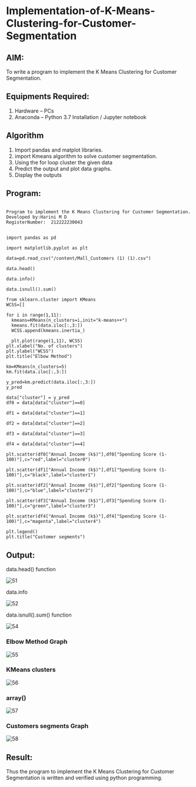 # Implementation-of-K-Means-Clustering-for-Customer-Segmentation

## AIM:
To write a program to implement the K Means Clustering for Customer Segmentation.

## Equipments Required:
1. Hardware – PCs
2. Anaconda – Python 3.7 Installation / Jupyter notebook

## Algorithm
1. Import pandas and matplot libraries.
2. import Kmeans algorithm to solve customer segmentation.
3. Using the for loop cluster the given data
4. Predict the output and plot data graphs.
5. Display the outputs

## Program:
```

Program to implement the K Means Clustering for Customer Segmentation.
Developed by:Harini M D
RegisterNumber:  212222230043


import pandas as pd

import matplotlib.pyplot as plt

data=pd.read_csv("/content/Mall_Customers (1) (1).csv")

data.head()

data.info()

data.isnull().sum()

from sklearn.cluster import KMeans
WCSS=[]

for i in range(1,11):
  kmeans=KMeans(n_clusters=i,init="k-means++")
  kmeans.fit(data.iloc[:,3:])
  WCSS.append(kmeans.inertia_)

  plt.plot(range(1,11), WCSS)
plt.xlabel("No. of clusters")
plt.ylabel("WCSS")
plt.title("Elbow Method")

km=KMeans(n_clusters=5)
km.fit(data.iloc[:,3:])

y_pred=km.predict(data.iloc[:,3:])
y_pred

data["cluster"] = y_pred
df0 = data[data["cluster"]==0]

df1 = data[data["cluster"]==1]

df2 = data[data["cluster"]==2]

df3 = data[data["cluster"]==3]

df4 = data[data["cluster"]==4]

plt.scatter(df0["Annual Income (k$)"],df0["Spending Score (1-100)"],c="red",label="cluster0")

plt.scatter(df1["Annual Income (k$)"],df1["Spending Score (1-100)"],c="black",label="cluster1")

plt.scatter(df2["Annual Income (k$)"],df2["Spending Score (1-100)"],c="blue",label="cluster2")

plt.scatter(df3["Annual Income (k$)"],df3["Spending Score (1-100)"],c="green",label="cluster3")

plt.scatter(df4["Annual Income (k$)"],df4["Spending Score (1-100)"],c="magenta",label="cluster4")

plt.legend()
plt.title("Customer segments")
```

## Output:

data.head() function

![51](https://github.com/hariprasath5106/Implementation-of-K-Means-Clustering-for-Customer-Segmentation/assets/111515488/a80dbcda-cb89-4a5d-9e21-d0ad0baf8a3e)


data.info

![52](https://github.com/hariprasath5106/Implementation-of-K-Means-Clustering-for-Customer-Segmentation/assets/111515488/f9551193-8ad0-4d10-8170-f5e94c2ac634)


data.isnull().sum() function

![54](https://github.com/hariprasath5106/Implementation-of-K-Means-Clustering-for-Customer-Segmentation/assets/111515488/b764e2fb-1fcf-41c1-b499-c6b3433aac97)


### Elbow Method Graph

![55](https://github.com/hariprasath5106/Implementation-of-K-Means-Clustering-for-Customer-Segmentation/assets/111515488/488cc513-f21e-4abe-9a31-3e00e332532d)



### KMeans clusters

![56](https://github.com/hariprasath5106/Implementation-of-K-Means-Clustering-for-Customer-Segmentation/assets/111515488/55cf7be8-300b-40da-8ffe-cb258f8600b5)


### array()

![57](https://github.com/hariprasath5106/Implementation-of-K-Means-Clustering-for-Customer-Segmentation/assets/111515488/e790374a-18d1-4fbd-a12f-ad90c51dfa4f)

### Customers segments Graph

![58](https://github.com/hariprasath5106/Implementation-of-K-Means-Clustering-for-Customer-Segmentation/assets/111515488/b4f21a1f-1ff4-4c1a-aef0-9bf0a79859ec)

## Result:
Thus the program to implement the K Means Clustering for Customer Segmentation is written and verified using python programming.
